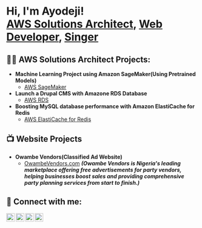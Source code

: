 <h1>Hi, I'm Ayodeji! <br/><a href="https://github.com/ayodejiogunlade">AWS Solutions Architect</a>, <a href="https://www.linkedin.com/in/ayodeji-ogunlade/">Web Developer</a>, <a href="https://owambevendors.com">Singer</a></h1>

<h2>👨‍💻 AWS Solutions Architect Projects:</h2>

- <b>Machine Learning Project using Amazon SageMaker(Using Pretrained Models)</b>
  - [AWS SageMaker](https://github.com/ayodejiogunlade/ML-with-SageMaker)
- <b>Launch a Drupal CMS with Amazone RDS Database</b>
  - [AWS RDS](https://github.com/ayodejiogunlade/Drupal-Site-With-Amazon-RDS)
- <b>Boosting MySQL database performance with Amazon ElastiCache for Redis</b>
  - [AWS ElastiCache for Redis](https://github.com/ayodejiogunlade/Redis-ElastiCache4MySQL)

<h2>📺 Website Projects</h2>

- <b>Owambe Vendors(Classified Ad Website)</b>
  - [OwambeVendors.com](https://owambevendors.com) <b><i>(Owambe Vendors is Nigeria's leading marketplace offering free advertisements for party vendors, helping businesses boost sales and providing comprehensive party planning services from start to finish.)</b></i>

<h2> 🤳 Connect with me:</h2>

[<img align="left" alt="AyodejiOgunlade | Threads" width="22px" src="https://cdn.jsdelivr.net/npm/simple-icons@v3/icons/youtube.svg" />][threads]
[<img align="left" alt="AyodejiOgunlade | Twitter" width="22px" src="https://cdn.jsdelivr.net/npm/simple-icons@v3/icons/twitter.svg" />][twitter]
[<img align="left" alt="AyodejiOgunlade | LinkedIn" width="22px" src="https://cdn.jsdelivr.net/npm/simple-icons@v3/icons/linkedin.svg" />][linkedin]
[<img align="left" alt="AyodejiOgunlade | Instagram" width="22px" src="https://cdn.jsdelivr.net/npm/simple-icons@v3/icons/instagram.svg" />][instagram]

[twitter]: https://x.com/AyodejiOgun2023/
[Threads]: https://www.threads.net/@iam.ayodejiogunlade
[instagram]: https://www.instagram.com/iam.ayodejiogunlade/
[linkedin]: https://www.linkedin.com/in/ayodeji-ogunlade/

<!--
**ayodejiogunlade/ayodejiogunlade** is a ✨ _special_ ✨ repository because its `README.md` (this file) appears on your GitHub profile.

Here are some ideas to get you started:

- 🔭 I’m currently working on ...
- 🌱 I’m currently learning ...
- 👯 I’m looking to collaborate on ...
- 🤔 I’m looking for help with ...
- 💬 Ask me about ...
- 📫 How to reach me: ...
- 😄 Pronouns: ...
- ⚡ Fun fact: ...
-->

